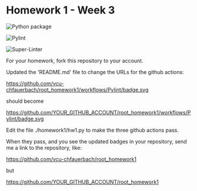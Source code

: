 # Homework 1 - Week 3

![Python package](https://github.com/vcu-allens7/root_homework1/workflows/Python%20package/badge.svg)

![Pylint](https://github.com/vcu-allens7/root_homework1/workflows/Pylint/badge.svg)

![Super-Linter](https://github.com/vcu-allens7/root_homework1/workflows/Super-Linter/badge.svg)

For your homework, fork this repository to your account.

Updated the 'README.md' file to change the URLs for the github actions:

https://github.com/vcu-chfauerbach/root_homework1/workflows/Pylint/badge.svg

should become

https://github.com/YOUR_GITHUB_ACCOUNT/root_homework1/workflows/Pylint/badge.svg

Edit the file ./homework1/hw1.py to make the three github actions pass.

When they pass, and you see the updated badges in your repository, send me a link to the repository, like:

https://github.com/vcu-chfauerbach/root_homework1

but

https://github.com/YOUR_GITHUB_ACCOUNT/root_homework1
